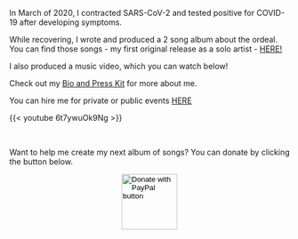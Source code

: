 In March of 2020, I contracted SARS-CoV-2 and tested positive for COVID-19 after developing symptoms.

While recovering, I wrote and produced a 2 song album about the ordeal. You can find those songs - my first original release as a solo artist - <a href="https://distrokid.com/hyperfollow/grantswift/fear-and-love-in-the-time-of-corona" target="_blank">HERE!</a>

I also produced a music video, which you can watch below!

Check out my [Bio and Press Kit](/page/bio/) for more about me.

You can hire me for private or public events [HERE](/page/hire-grant/)

{{< youtube 6t7ywuOk9Ng >}}

<br>

<p>Want to help me create my next album of songs? You can donate by clicking the button below.</p>

<form action="https://www.paypal.com/donate" method="post" target="_top">
<input type="hidden" name="hosted_button_id" value="XC5GPL6DGUEHC" />
<input type="image" src="https://www.paypalobjects.com/en_US/i/btn/btn_donateCC_LG.gif" border="0" name="submit" title="PayPal - The safer, easier way to pay online!" alt="Donate with PayPal button" style="display: block; margin: 0 auto; border: 0px none ; padding: 0px; width: 100px; height: 100px;"/>
<img alt="" border="0" src="https://www.paypal.com/en_US/i/scr/pixel.gif" width="1" height="1" />
</form>
